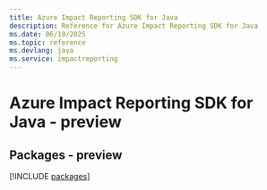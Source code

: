 ```yaml
---
title: Azure Impact Reporting SDK for Java
description: Reference for Azure Impact Reporting SDK for Java
ms.date: 06/19/2025
ms.topic: reference
ms.devlang: java
ms.service: impactreporting
---
```

# Azure Impact Reporting SDK for Java - preview
## Packages - preview
[!INCLUDE [packages](impact-reporting-index.md)]
